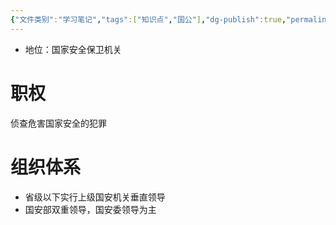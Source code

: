 ```yaml
---
{"文件类别":"学习笔记","tags":["知识点","国公"],"dg-publish":true,"permalink":"/学习笔记studyup/国际公法/国家安全机关/","dgPassFrontmatter":true,"created":"2024-10-21T20:16:50.592+08:00","updated":"2024-10-25T12:11:01.259+08:00"}
---
```


- 地位：国家安全保卫机关
# 职权
侦查危害国家安全的犯罪

# 组织体系
- 省级以下实行上级国安机关垂直领导
- 国安部双重领导，国安委领导为主